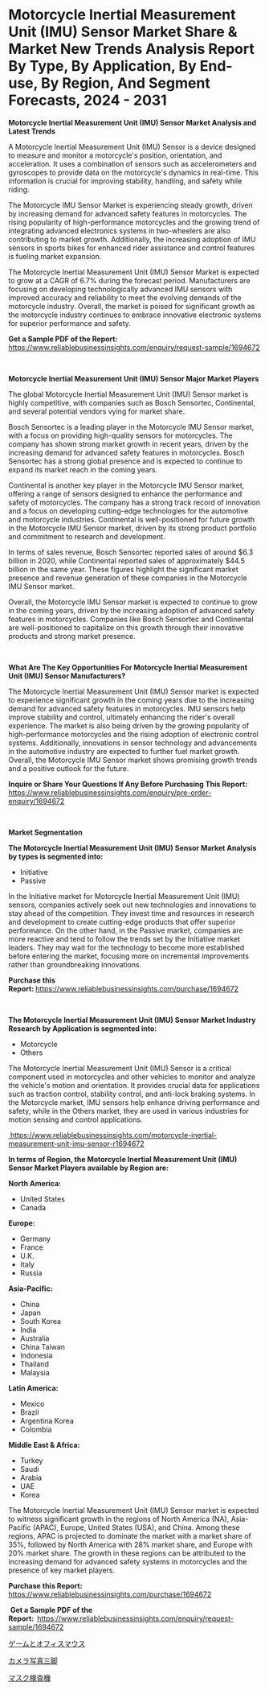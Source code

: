 <p><h1>Motorcycle Inertial Measurement Unit (IMU) Sensor Market Share & Market New Trends Analysis Report By Type, By Application, By End-use, By Region, And Segment Forecasts, 2024 - 2031</h1></p><p><strong>Motorcycle Inertial Measurement Unit (IMU) Sensor Market Analysis and Latest Trends</strong></p>
<p><p>A Motorcycle Inertial Measurement Unit (IMU) Sensor is a device designed to measure and monitor a motorcycle's position, orientation, and acceleration. It uses a combination of sensors such as accelerometers and gyroscopes to provide data on the motorcycle's dynamics in real-time. This information is crucial for improving stability, handling, and safety while riding.</p><p>The Motorcycle IMU Sensor Market is experiencing steady growth, driven by increasing demand for advanced safety features in motorcycles. The rising popularity of high-performance motorcycles and the growing trend of integrating advanced electronics systems in two-wheelers are also contributing to market growth. Additionally, the increasing adoption of IMU sensors in sports bikes for enhanced rider assistance and control features is fueling market expansion.</p><p>The Motorcycle Inertial Measurement Unit (IMU) Sensor Market is expected to grow at a CAGR of 6.7% during the forecast period. Manufacturers are focusing on developing technologically advanced IMU sensors with improved accuracy and reliability to meet the evolving demands of the motorcycle industry. Overall, the market is poised for significant growth as the motorcycle industry continues to embrace innovative electronic systems for superior performance and safety.</p></p>
<p><strong>Get a Sample PDF of the Report:&nbsp;</strong> <a href="https://www.reliablebusinessinsights.com/enquiry/request-sample/1694672">https://www.reliablebusinessinsights.com/enquiry/request-sample/1694672</a></p>
<p>&nbsp;</p>
<p><strong>Motorcycle Inertial Measurement Unit (IMU) Sensor Major Market Players</strong></p>
<p><p>The global Motorcycle Inertial Measurement Unit (IMU) Sensor market is highly competitive, with companies such as Bosch Sensortec, Continental, and several potential vendors vying for market share. </p><p>Bosch Sensortec is a leading player in the Motorcycle IMU Sensor market, with a focus on providing high-quality sensors for motorcycles. The company has shown strong market growth in recent years, driven by the increasing demand for advanced safety features in motorcycles. Bosch Sensortec has a strong global presence and is expected to continue to expand its market reach in the coming years.</p><p>Continental is another key player in the Motorcycle IMU Sensor market, offering a range of sensors designed to enhance the performance and safety of motorcycles. The company has a strong track record of innovation and a focus on developing cutting-edge technologies for the automotive and motorcycle industries. Continental is well-positioned for future growth in the Motorcycle IMU Sensor market, driven by its strong product portfolio and commitment to research and development.</p><p>In terms of sales revenue, Bosch Sensortec reported sales of around $6.3 billion in 2020, while Continental reported sales of approximately $44.5 billion in the same year. These figures highlight the significant market presence and revenue generation of these companies in the Motorcycle IMU Sensor market.</p><p>Overall, the Motorcycle IMU Sensor market is expected to continue to grow in the coming years, driven by the increasing adoption of advanced safety features in motorcycles. Companies like Bosch Sensortec and Continental are well-positioned to capitalize on this growth through their innovative products and strong market presence.</p></p>
<p>&nbsp;</p>
<p><strong>What Are The Key Opportunities For Motorcycle Inertial Measurement Unit (IMU) Sensor Manufacturers?</strong></p>
<p><p>The Motorcycle Inertial Measurement Unit (IMU) Sensor market is expected to experience significant growth in the coming years due to the increasing demand for advanced safety features in motorcycles. IMU sensors help improve stability and control, ultimately enhancing the rider's overall experience. The market is also being driven by the growing popularity of high-performance motorcycles and the rising adoption of electronic control systems. Additionally, innovations in sensor technology and advancements in the automotive industry are expected to further fuel market growth. Overall, the Motorcycle IMU Sensor market shows promising growth trends and a positive outlook for the future.</p></p>
<p><strong>Inquire or Share Your Questions If Any Before Purchasing This Report:</strong> <a href="https://www.reliablebusinessinsights.com/enquiry/pre-order-enquiry/1694672">https://www.reliablebusinessinsights.com/enquiry/pre-order-enquiry/1694672</a></p>
<p>&nbsp;</p>
<p><strong>Market Segmentation</strong></p>
<p><strong>The Motorcycle Inertial Measurement Unit (IMU) Sensor Market Analysis by types is segmented into:</strong></p>
<p><ul><li>Initiative</li><li>Passive</li></ul></p>
<p><p>In the Initiative market for Motorcycle Inertial Measurement Unit (IMU) sensors, companies actively seek out new technologies and innovations to stay ahead of the competition. They invest time and resources in research and development to create cutting-edge products that offer superior performance. On the other hand, in the Passive market, companies are more reactive and tend to follow the trends set by the Initiative market leaders. They may wait for the technology to become more established before entering the market, focusing more on incremental improvements rather than groundbreaking innovations.</p></p>
<p><strong>Purchase this Report:&nbsp;</strong><a href="https://www.reliablebusinessinsights.com/purchase/1694672">https://www.reliablebusinessinsights.com/purchase/1694672</a></p>
<p>&nbsp;</p>
<p><strong>The Motorcycle Inertial Measurement Unit (IMU) Sensor Market Industry Research by Application is segmented into:</strong></p>
<p><ul><li>Motorcycle</li><li>Others</li></ul></p>
<p><p>The Motorcycle Inertial Measurement Unit (IMU) Sensor is a critical component used in motorcycles and other vehicles to monitor and analyze the vehicle's motion and orientation. It provides crucial data for applications such as traction control, stability control, and anti-lock braking systems. In the Motorcycle market, IMU sensors help enhance driving performance and safety, while in the Others market, they are used in various industries for motion sensing and control applications.</p></p>
<p><a href="https://www.reliablebusinessinsights.com/motorcycle-inertial-measurement-unit-imu-sensor-r1694672">&nbsp;https://www.reliablebusinessinsights.com/motorcycle-inertial-measurement-unit-imu-sensor-r1694672</a></p>
<p><strong>In terms of Region, the Motorcycle Inertial Measurement Unit (IMU) Sensor Market Players available by Region are:</strong></p>
<p>
    <p> <strong> North America: </strong>
        <ul>
            <li>United States</li>
            <li>Canada</li>
        </ul>
        </p> 
    <p> <strong> Europe: </strong>
        <ul>
            <li>Germany</li>
            <li>France</li>
            <li>U.K.</li>
            <li>Italy</li>
            <li>Russia</li>
        </ul>
        </p> 
    <p> <strong> Asia-Pacific: </strong>
        <ul>
            <li>China</li>
            <li>Japan</li>
            <li>South Korea</li>
            <li>India</li>
            <li>Australia</li>
            <li>China Taiwan</li>
            <li>Indonesia</li>
            <li>Thailand</li>
            <li>Malaysia</li>
        </ul>
        </p> 
    <p> <strong> Latin America: </strong>
        <ul>
            <li>Mexico</li>
            <li>Brazil</li>
            <li>Argentina Korea</li>
            <li>Colombia</li>
        </ul>
        </p> 
    <p> <strong> Middle East & Africa: </strong>
        <ul>
            <li>Turkey</li>
            <li>Saudi</li>
            <li>Arabia</li>
            <li>UAE</li>
            <li>Korea</li>
        </ul>
    </p>
    </p>
<p><p>The Motorcycle Inertial Measurement Unit (IMU) Sensor market is expected to witness significant growth in the regions of North America (NA), Asia-Pacific (APAC), Europe, United States (USA), and China. Among these regions, APAC is projected to dominate the market with a market share of 35%, followed by North America with 28% market share, and Europe with 20% market share. The growth in these regions can be attributed to the increasing demand for advanced safety systems in motorcycles and the presence of key market players.</p></p>
<p><strong>Purchase this Report: </strong><a href="https://www.reliablebusinessinsights.com/purchase/1694672">https://www.reliablebusinessinsights.com/purchase/1694672</a></p>
<p>&nbsp;<strong>Get a Sample PDF of the Report:&nbsp;&nbsp;</strong><a href="https://www.reliablebusinessinsights.com/enquiry/request-sample/1694672">https://www.reliablebusinessinsights.com/enquiry/request-sample/1694672</a></p>
<p><strong></strong></p>
<p><p><a href="https://github.com/ddwcuskozol07187/Market-Research-Report-List-2/blob/main/6108028103021.md">ゲームとオフィスマウス</a></p><p><a href="https://github.com/tubbs463/Market-Research-Report-List-1/blob/main/4683410103019.md">カメラ写真三脚</a></p><p><a href="https://github.com/LeoraEber/Market-Research-Report-List-1/blob/main/9110887103020.md">マスク検査機</a></p></p>
